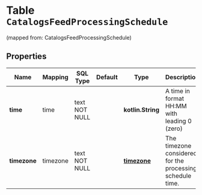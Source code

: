 
# Table `CatalogsFeedProcessingSchedule`
(mapped from: CatalogsFeedProcessingSchedule)

## Properties
Name | Mapping | SQL Type | Default | Type | Description | Notes
---- | ------- | -------- | ------- | ---- | ----------- | -----
**time** | time | text NOT NULL |  | **kotlin.String** | A time in format HH:MM with leading 0 (zero) | 
**timezone** | timezone | text NOT NULL |  | [**timezone**](#Timezone) | The timezone considered for the processing schedule time. | 




